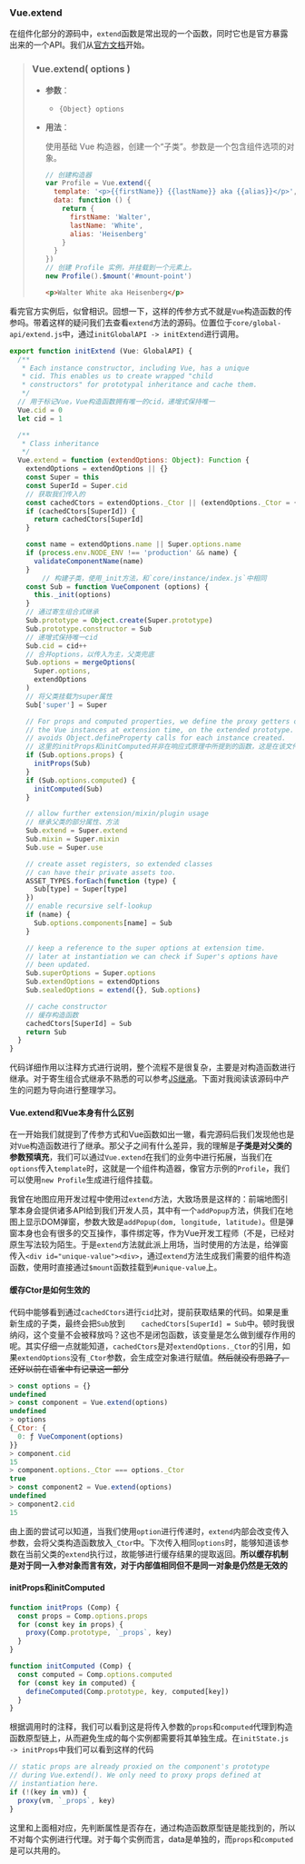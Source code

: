 ### Vue.extend

​		在组件化部分的源码中，`extend`函数是常出现的一个函数，同时它也是官方暴露出来的一个API。我们从[官方文档](https://cn.vuejs.org/v2/api/#Vue-extend)开始。

> ### Vue.extend( options )
>
> - **参数**：
>
>   - `{Object} options`
>
> - **用法**：
>
>   使用基础 Vue 构造器，创建一个“子类”。参数是一个包含组件选项的对象。
>
>   ```javascript
>   // 创建构造器
>   var Profile = Vue.extend({
>     template: '<p>{{firstName}} {{lastName}} aka {{alias}}</p>',
>     data: function () {
>       return {
>         firstName: 'Walter',
>         lastName: 'White',
>         alias: 'Heisenberg'
>       }
>     }
>   })
>   // 创建 Profile 实例，并挂载到一个元素上。
>   new Profile().$mount('#mount-point')
>   ```
>
>   ```html
>   <p>Walter White aka Heisenberg</p>
>   ```

​		看完官方实例后，似曾相识。回想一下，这样的传参方式不就是`Vue`构造函数的传参吗。带着这样的疑问我们去查看`extend`方法的源码。位置位于`core/global-api/extend.js`中，通过`initGlobalAPI -> initExtend`进行调用。

```javascript
export function initExtend (Vue: GlobalAPI) {
  /**
   * Each instance constructor, including Vue, has a unique
   * cid. This enables us to create wrapped "child
   * constructors" for prototypal inheritance and cache them.
   */
  // 用于标记Vue，Vue构造函数拥有唯一的cid，递增式保持唯一
  Vue.cid = 0
  let cid = 1

  /**
   * Class inheritance
   */
  Vue.extend = function (extendOptions: Object): Function {
    extendOptions = extendOptions || {}
    const Super = this
    const SuperId = Super.cid
    // 获取我们传入的
    const cachedCtors = extendOptions._Ctor || (extendOptions._Ctor = {})
    if (cachedCtors[SuperId]) {
      return cachedCtors[SuperId]
    }

    const name = extendOptions.name || Super.options.name
    if (process.env.NODE_ENV !== 'production' && name) {
      validateComponentName(name)
    }
		// 构建子类，使用_init方法，和`core/instance/index.js`中相同
    const Sub = function VueComponent (options) {
      this._init(options)
    }
    // 通过寄生组合式继承
    Sub.prototype = Object.create(Super.prototype)
    Sub.prototype.constructor = Sub
    // 递增式保持唯一cid
    Sub.cid = cid++
    // 合并options，以传入为主，父类兜底
    Sub.options = mergeOptions(
      Super.options,
      extendOptions
    )
    // 将父类挂载为super属性
    Sub['super'] = Super

    // For props and computed properties, we define the proxy getters on
    // the Vue instances at extension time, on the extended prototype. This
    // avoids Object.defineProperty calls for each instance created.
    // 这里的initProps和initComputed并非在响应式原理中所提到的函数，这是在该文件中单独定义的函数，后面会提到
    if (Sub.options.props) {
      initProps(Sub)
    }
    if (Sub.options.computed) {
      initComputed(Sub)
    }

    // allow further extension/mixin/plugin usage
    // 继承父类的部分属性、方法
    Sub.extend = Super.extend
    Sub.mixin = Super.mixin
    Sub.use = Super.use

    // create asset registers, so extended classes
    // can have their private assets too.
    ASSET_TYPES.forEach(function (type) {
      Sub[type] = Super[type]
    })
    // enable recursive self-lookup
    if (name) {
      Sub.options.components[name] = Sub
    }

    // keep a reference to the super options at extension time.
    // later at instantiation we can check if Super's options have
    // been updated.
    Sub.superOptions = Super.options
    Sub.extendOptions = extendOptions
    Sub.sealedOptions = extend({}, Sub.options)

    // cache constructor
    // 缓存构造函数
    cachedCtors[SuperId] = Sub
    return Sub
  }
}
```

​		代码详细作用以注释方式进行说明，整个流程不是很复杂，主要是对构造函数进行继承。对于寄生组合式继承不熟悉的可以参考[JS继承](../Javascript/JS继承.md)。下面对我阅读该源码中产生的问题为导向进行整理学习。

#### Vue.extend和Vue本身有什么区别

​		在一开始我们就提到了传参方式和Vue函数如出一辙，看完源码后我们发现他也是对`Vue`构造函数进行了继承。那父子之间有什么差异，我的理解是**子类是对父类的参数预填充**，我们可以通过`Vue.extend`在我们的业务中进行拓展，当我们在`options`传入`template`时，这就是一个组件构造器，像官方示例的`Profile`，我们可以使用`new Profile`生成进行组件挂载。

​		我曾在地图应用开发过程中使用过`extend`方法，大致场景是这样的：前端地图引擎本身会提供诸多API给到我们开发人员，其中有一个`addPopup`方法，供我们在地图上显示DOM弹窗，参数大致是`addPopup(dom, longitude, latitude)`。但是弹窗本身也会有很多的交互操作，事件绑定等，作为Vue开发工程师（不是，已经对原生写法较为陌生。于是`extend`方法就此派上用场，当时使用的方法是，给弹窗传入`<div id="unique-value"><div>`，通过`extend`方法生成我们需要的组件构造函数，使用时直接通过`$mount`函数挂载到`#unique-value`上。

#### 缓存Ctor是如何生效的

​		代码中能够看到通过`cachedCtors`进行`cid`比对，提前获取结果的代码。如果是重新生成的子类，最终会把`Sub`放到`    cachedCtors[SuperId] = Sub`中。顿时我很纳闷，这个变量不会被释放吗？这也不是闭包函数，该变量是怎么做到缓存作用的呢。其实仔细一点就能知道，`cachedCtors`是对`extendOptions._Ctor`的引用，如果`extendOptions`没有`_Ctor`参数，会生成空对象进行赋值。~~然后就没有思路了，还好以前在语雀中有记录这一部分~~

```javascript
> const options = {}
undefined
> const component = Vue.extend(options)
undefined
> options
{_Ctor: {
  0: ƒ VueComponent(options)
}}
> component.cid
15
> component.options._Ctor === options._Ctor
true
> const component2 = Vue.extend(options)
undefined
> component2.cid
15
```

​		由上面的尝试可以知道，当我们使用`option`进行传递时，`extend`内部会改变传入参数，会将父类构造函数放入`_Ctor`中。下次传入相同`options`时，能够知道该参数在当前父类的`extend`执行过，故能够进行缓存结果的提取返回。**所以缓存机制是对于同一入参对象而言有效，对于内部值相同但不是同一对象是仍然是无效的**

#### initProps和initComputed

```javascript
function initProps (Comp) {
  const props = Comp.options.props
  for (const key in props) {
    proxy(Comp.prototype, `_props`, key)
  }
}

function initComputed (Comp) {
  const computed = Comp.options.computed
  for (const key in computed) {
    defineComputed(Comp.prototype, key, computed[key])
  }
}

```

​		根据调用时的注释，我们可以看到这是将传入参数的`props`和`computed`代理到构造函数原型链上，从而避免生成的每个实例都需要将其单独生成。在`initState.js -> initProps`中我们可以看到这样的代码

```javascript
// static props are already proxied on the component's prototype
// during Vue.extend(). We only need to proxy props defined at
// instantiation here.
if (!(key in vm)) {
  proxy(vm, `_props`, key)
}
```

​		这里和上面相对应，先判断属性是否存在，通过构造函数原型链是能找到的，所以不对每个实例进行代理。对于每个实例而言，data是单独的，而`props`和`computed`是可以共用的。
